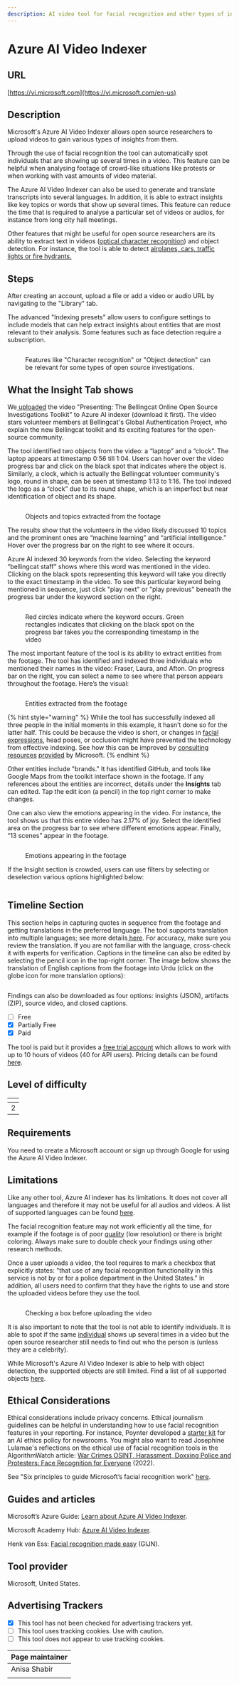 ```yaml
---
description: AI video tool for facial recognition and other types of insights.
---
```


# Azure AI Video Indexer

## URL

[https://vi.microsoft.com](https://vi.microsoft.com/en-us)

## Description

Microsoft's Azure AI Video Indexer allows open source researchers to upload videos to gain various types of insights from them.

Through the use of facial recognition the tool can automatically spot individuals that are showing up several times in a video. This feature can be helpful when analysing footage of crowd-like situations like protests or when working with vast amounts of video material.&#x20;

The Azure AI Video Indexer can also be used to generate and translate transcripts into several languages. In addition, it is able to extract insights like key topics or words that show up several times. This feature can reduce the time that is required to analyse a particular set of videos or audios, for instance from long city hall meetings.&#x20;

Other features that might be useful for open source researchers are its ability to extract text in videos ([optical character recognition](https://learn.microsoft.com/en-us/azure/azure-video-indexer/ocr-insight)) and object detection. For instance, the tool is able to detect [airplanes, cars, traffic lights or fire hydrants.](https://learn.microsoft.com/en-us/azure/azure-video-indexer/object-detection-insight)

## Steps

After creating an account, upload a file or add a video or audio URL by navigating to the "Library" tab.&#x20;

The advanced "Indexing presets" allow users to configure settings to include models that can help extract insights about entities that are most relevant to their analysis. Some features such as face detection require a subscription.

<figure><img src=".gitbook/assets/Azure step 2.png" alt=""><figcaption><p>Features like "Character recognition" or "Object detection" can be relevant for some types of open source investigations.</p></figcaption></figure>

## What the Insight Tab shows

We[ uploaded](https://www.youtube.com/watch?v=-Y3GQ6mSGqM) the video "Presenting: The Bellingcat Online Open Source Investigations Toolkit" to Azure AI indexer (download it first). The video stars volunteer members at Bellingcat's Global Authentication Project, who explain the new Bellingcat toolkit and its exciting features for the open-source community.

The tool identified two objects from the video: a “laptop” and a “clock”. The laptop appears at timestamp 0:56 till 1:04. Users can hover over the video progress bar and click on the black spot that indicates where the object is. Similarly, a clock, which is actually the Bellingcat volunteer community's logo, round in shape, can be seen at timestamp 1:13 to 1:16. The tool indexed the logo as a “clock” due to its round shape, which is an imperfect but near identification of object and its shape.

<figure><img src=".gitbook/assets/Screenshot 2025-01-26 at 12.05.15 AM.png" alt=""><figcaption><p>Objects and topics extracted from the footage</p></figcaption></figure>

The results show that the volunteers in the video likely discussed 10 topics and the prominent ones are “machine learning” and “artificial intelligence.” Hover over the progress bar on the right to see where it occurs.&#x20;

Azure AI indexed 30 keywords from the video. Selecting the keyword “bellingcat staff” shows where this word was mentioned in the video. Clicking on the black spots representing this keyword will take you directly to the exact timestamp in the video. To see this particular keyword being mentioned in sequence, just click "play next" or "play previous" beneath the progress bar under the keyword section on the right.

<figure><img src=".gitbook/assets/Keywords screenshot.png" alt=""><figcaption><p>Red circles indicate where the keyword occurs. Green rectangles indicates that clicking on the black spot on the progress bar takes you the corresponding timestamp in the video</p></figcaption></figure>

The most important feature of the tool is its ability to extract entities from the footage. The tool has identified and indexed three individuals who mentioned their names in the video: Fraser, Laura, and Afton. On progress bar on the right, you can select a name to see where that person appears throughout the footage. Here’s the visual:

<figure><img src=".gitbook/assets/Screenshot 2025-01-25 at 9.49.09 PM.png" alt=""><figcaption><p>Entities extracted from the footage</p></figcaption></figure>

{% hint style="warning" %}
While the tool has successfully indexed all three people in the initial moments in this example, it hasn’t done so for the latter half. This could be because the video is short, or changes in [facial expressions](https://www.researchgate.net/publication/374738467_Face_Recognition_Challenges_and_Solutions_using_Machine_Learning), head poses, or occlusion might have prevented the technology from effective indexing. See how this can be improved by [consulting](https://learn.microsoft.com/en-us/azure/azure-video-indexer/face-grouping-how-to?utm_source=chatgpt.com) [resources](https://learn.microsoft.com/en-us/azure/azure-video-indexer/customize-person-model-how-to?tabs=customizewebportal) [provided](https://learn.microsoft.com/en-us/azure/azure-video-indexer/customize-person-model-how-to?tabs=customizewebportal) by Microsoft.
{% endhint %}

Other entities include "brands." It has identified GitHub, and tools like Google Maps from the toolkit interface shown in the footage. If any references about the entities are incorrect, details under the **Insights** tab can edited. Tap the edit icon (a pencil) in the top right corner to make changes.

One can also view the emotions appearing in the video. For instance, the tool shows us that this entire video has 2.17% of joy. Select the identified area on the progress bar to see where different emotions appear. Finally, “13 scenes” appear in the footage.

<figure><img src=".gitbook/assets/Screenshot 2025-01-25 at 11.07.51 PM.png" alt=""><figcaption><p>Emotions appearing in the footage</p></figcaption></figure>

If the Insight section is crowded, users can use filters by selecting or deselection various options highlighted below:

<figure><img src=".gitbook/assets/Screenshot 2025-01-26 at 12.00.51 AM.png" alt=""><figcaption></figcaption></figure>

## Timeline Section

This section helps in capturing quotes in sequence from the footage and getting translations in the preferred language. The tool supports translation into multiple languages; see more details[ here](https://learn.microsoft.com/en-us/azure/azure-video-indexer/language-support). For accuracy, make sure you review the translation. If you are not familiar with the language, cross-check it with experts for verification. Captions in the timeline can also be edited by selecting the pencil icon in the top-right corner. The image below shows the translation of English captions from the footage into Urdu (click on the globe icon for more translation options):

<figure><img src=".gitbook/assets/Screenshot 2025-01-25 at 11.34.04 PM.png" alt=""><figcaption></figcaption></figure>

Findings can also be downloaded as four options: insights (JSON), artifacts (ZIP), source video, and closed captions.

* [ ] Free
* [x] Partially Free
* [x] Paid

The tool is paid but it provides a [free trial account](https://azure.microsoft.com/en-us/pricing/details/video-indexer/#pricing) which allows to work with up to 10 hours of videos (40 for API users). Pricing details can be found [here](https://azure.microsoft.com/en-us/pricing/details/video-indexer/).

## Level of difficulty

<table><thead><tr><th data-type="rating" data-max="5"></th></tr></thead><tbody><tr><td>2</td></tr></tbody></table>

## Requirements

You need to create a Microsoft account or sign up through Google for using the Azure AI Video Indexer.&#x20;

## Limitations

Like any other tool, Azure AI indexer has its limitations. It does not cover all languages and therefore it may not be useful for all audios and videos. A list of supported languages can be found [here](https://learn.microsoft.com/en-us/azure/azure-video-indexer/language-support).&#x20;

The facial recognition feature may not work efficiently all the time, for example if the footage is of poor [quality](https://www.researchgate.net/publication/374738467_Face_Recognition_Challenges_and_Solutions_using_Machine_Learning) (low resolution) or there is bright coloring. Always make sure to double check your findings using other research methods.&#x20;

Once a user uploads a video, the tool requires to mark a checkbox that explicitly states: "that use of any facial recognition functionality in this service is not by or for a police department in the United States." In addition, all users need to confirm that they have the rights to use and store the uploaded videos before they use the tool.

<figure><img src=".gitbook/assets/Screenshot 2025-01-26 at 12.20.25 AM.png" alt=""><figcaption><p>Checking a box before uploading the video</p></figcaption></figure>

It is also important to note that the tool is not able to identify individuals. It is able to spot if the same [individual](https://learn.microsoft.com/en-us/azure/azure-video-indexer/face-detection-insight) shows up several times in a video but the open source researcher still needs to find out who the person is (unless they are a celebrity).

While Microsoft's Azure AI Video Indexer is able to help with object detection, the supported objects are still limited. Find a list of all supported objects [here](https://learn.microsoft.com/en-us/azure/azure-video-indexer/object-detection-insight).

## Ethical Considerations

Ethical considerations include privacy concerns. Ethical journalism guidelines can be helpful in understanding how to use facial recognition features in your reporting. For instance, Poynter developed a [starter kit](https://www.poynter.org/ethics-trust/2024/how-to-create-newsroom-artificial-intelligence-ethics-policy/) for an AI ethics policy for newsrooms. You might also want to read Josephine Lulamae's reflections on the ethical use of facial recognition tools in the AlgorithmWatch article: [War Crimes OSINT, Harassment, Doxxing Police and Protesters: Face Recognition for Everyone](https://algorithmwatch.org/en/face-recognition-for-everyone/) (2022).

See "Six principles to guide Microsoft’s facial recognition work" [here](https://blogs.microsoft.com/on-the-issues/2018/12/17/six-principles-to-guide-microsofts-facial-recognition-work/).

## Guides and articles

Microsoft’s Azure Guide: [Learn about Azure AI Video Indexer](https://learn.microsoft.com/en-us/azure/azure-video-indexer/).

Microsoft Academy Hub: [Azure AI Video Indexer](https://www.youtube.com/watch?v=wssVLlLGeyU).

Henk van Ess: [Facial recognition made easy](https://gijn.org/resource/facial-recognition-made-easy/) (GIJN).

## Tool provider

Microsoft, United States.

## Advertising Trackers

* [x] This tool has not been checked for advertising trackers yet.
* [ ] This tool uses tracking cookies. Use with caution.
* [ ] This tool does not appear to use tracking cookies.

| Page maintainer |
| --------------- |
| Anisa Shabir    |
|                 |
